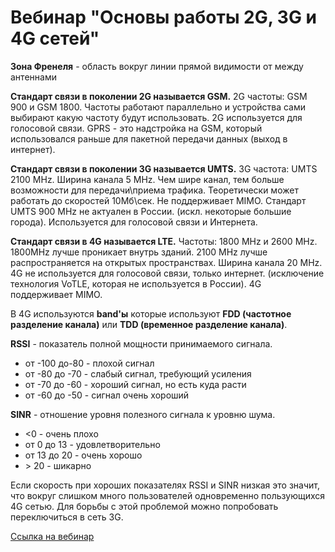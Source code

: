 # Вебинар "Основы работы 2G, 3G и 4G сетей"
**Зона Френеля** - область вокруг линии прямой видимости от между антеннами

**Стандарт связи в поколении 2G называется GSM.** 2G частоты: GSM 900 и GSM 1800. Частоты работают параллельно и устройства сами выбирают какую частоту будут использовать. 2G используется для голосовой связи. GPRS - это надстройка на GSM, который использовался раньше для пакетной передачи данных (выход в интернет).

**Стандарт связи в поколении 3G называется UMTS.** 3G частота: UMTS 2100 MHz. Ширина канала 5 MHz. Чем шире канал, тем больше возможности для передачи\приема трафика. Теоретически может работать до скоростей 10Мб\сек. Не поддерживает MIMO. Стандарт UMTS 900 MHz не актуален в России. (искл. некоторые большие города). Используется для голосовой связи и Интернета.

**Стандарт связи в 4G называется LTE.** Частоты: 1800 MHz и 2600 MHz. 1800MHz лучше проникает внутрь зданий. 2100 MHz лучше распространяется на открытых пространствах. Ширина канала 20 MHz. 4G не используется для голосовой связи, только интернет. (исключение технология VoTLE, которая не используется в России). 4G поддерживает MIMO.

В 4G используются **band'ы** которые используют **FDD (частотное разделение канала)** или **TDD (временное разделение канала)**.

**RSSI** - показатель полной мощности принимаемого сигнала.
- от -100 до-80 - плохой сигнал
- от -80 до -70 - слабый сигнал, требующий усиления
- от -70 до -60 - хороший сигнал, но есть куда расти
- от -60 до -50 - сигнал очень хороший

**SINR** - отношение уровня полезного сигнала к уровню шума.
- <0 - очень плохо
- от 0 до 13 - удовлетворительно
- от 13 до 20 - очень хорошо
- \> 20 - шикарно

Если скорость при хороших показателях RSSI и SINR низкая это значит, что вокруг слишком много пользователей одновременно пользующихся 4G сетью. Для борьбы с этой проблемой можно попробовать переключиться в сеть 3G.

[Ссылка на вебинар](https://www.youtube.com/watch?v=XLRr020AkLE)
